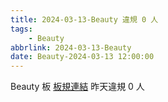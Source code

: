 ```yaml
---
title: 2024-03-13-Beauty 違規 0 人
tags:
    - Beauty
abbrlink: 2024-03-13-Beauty
date: Beauty-2024-03-13 12:00:00
---
```

Beauty 板 [板規連結](https://www.ptt.cc/bbs/Beauty/M.1630069980.A.84B.html)
昨天違規 0 人
